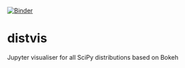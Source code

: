 [![Binder](http://mybinder.org/badge.svg)](http://mybinder.org/repo/FlorianWilhelm/distvis)

# distvis
Jupyter visualiser for all SciPy distributions based on Bokeh
